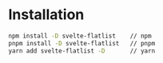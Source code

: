 # <a id="install">Installation</a>

```bash
npm install -D svelte-flatlist    // npm
pnpm install -D svelte-flatlist   // pnpm
yarn add svelte-flatlist -D       // yarn
```

